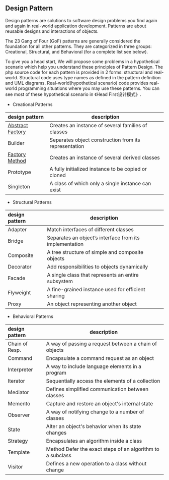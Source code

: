 ## Design Pattern
Design patterns are solutions to software design problems you find again and again in real-world application development. Patterns are about reusable designs and interactions of objects.

The 23 Gang of Four (GoF) patterns are generally considered the foundation for all other patterns. They are categorized in three groups: Creational, Structural, and Behavioral (for a complete list see below).

To give you a head start, We will propose some problems in a hypothetical scenario which help you understand these principles of Pattern Design. The php source code for each pattern is provided in 2 forms: structural and real-world. Structural code uses type names as defined in the pattern definition and UML diagrams. Real-world(hypothetical scenario) code provides real-world programming situations where you may use these patterns. You can see most of these hypothetical scenario in 《Head First设计模式》.

- Creational Patterns

|design pattern | description|
|:----    |-----   |
|[Abstract Factory](https://github.com/sdwang1/design-pattern/edit/master/Abstract_Factory/Abstract_Factory_Pattern.md)|	Creates an instance of several families of classes|
|Builder	|Separates object construction from its representation|
|[Factory Method](https://github.com/sdwang1/design-pattern/blob/master/Factory_Method/Factory_Pattern.md)	|Creates an instance of several derived classes|
|Prototype	|A fully initialized instance to be copied or cloned|
|Singleton	|A class of which only a single instance can exist|

- Structural Patterns

|design pattern | description|
|:----    |-----   |
|Adapter	|Match interfaces of different classes|
|Bridge	| Separates an object’s interface from its implementation|
|Composite	|A tree structure of simple and composite objects|
|Decorator	|Add responsibilities to objects dynamically|
|Facade	|A single class that represents an entire subsystem|
|Flyweight	|A fine-grained instance used for efficient sharing|
|Proxy	|An object representing another object|

- Behavioral Patterns

|design pattern | description|
|:----    |-----   |
|Chain of Resp.	|A way of passing a request between a chain of objects|
|Command	|Encapsulate a command request as an object|
|Interpreter	|A way to include language elements in a program|
|Iterator	|Sequentially access the elements of a collection|
|Mediator	|Defines simplified communication between classes|
|Memento	|Capture and restore an object's internal state|
|Observer	|A way of notifying change to a number of classes|
|State	|Alter an object's behavior when its state changes|
|Strategy	|Encapsulates an algorithm inside a class|
|Template	|Method Defer the exact steps of an algorithm to a subclass|
|Visitor	|Defines a new operation to a class without change|

